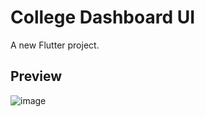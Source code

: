 # College Dashboard UI

A new Flutter project.

## Preview

![image](https://user-images.githubusercontent.com/84067616/229270944-b96038d6-2c71-472a-981b-0d73bd84b807.png)
